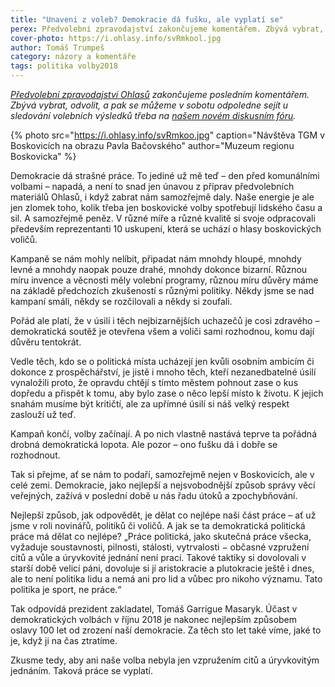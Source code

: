 ```yaml
---
title: "Unaveni z voleb? Demokracie dá fušku, ale vyplatí se"
perex: Předvolební zpravodajství zakončujeme komentářem. Zbývá vybrat, odvolit, a pak se můžeme v sobotu odpoledne sejít u sledování výsledků třeba na našem novém diskusním fóru.
cover-photo: https://i.ohlasy.info/svRmkool.jpg
author: Tomáš Trumpeš
category: názory a komentáře
tags: politika volby2018
---
```


*[Předvolební zpravodajství Ohlasů](http://www.ohlasy.info/volby/2018/) zakončujeme posledním komentářem. Zbývá vybrat, odvolit, a pak se můžeme v sobotu odpoledne sejít u sledování volebních výsledků třeba na [našem novém diskusním fóru](https://forum.ohlasy.info/t/komunalni-volby-2018/29).*

{% photo src="https://i.ohlasy.info/svRmkoo.jpg" caption="Návštěva TGM v Boskovicích na obrazu Pavla Bačovského" author="Muzeum regionu Boskovicka" %}

Demokracie dá strašné práce. To jediné už mě teď – den před komunálními volbami – napadá, a není to snad jen únavou z příprav předvolebních materiálů Ohlasů, i když zabrat nám samozřejmě daly. Naše energie je ale jen zlomek toho, kolik třeba jen boskovické volby spotřebují lidského času a sil. A samozřejmě peněz. V různé míře a různé kvalitě si svoje odpracovali především reprezentanti 10 uskupení, která se uchází o hlasy boskovických voličů.

Kampaně se nám mohly nelíbit, připadat nám mnohdy hloupé, mnohdy levné a mnohdy naopak pouze drahé, mnohdy dokonce bizarní. Různou míru invence a věcnosti měly volební programy, různou míru důvěry máme na základě předchozích zkušeností s různými politiky. Někdy jsme se nad kampaní smáli, někdy se rozčilovali a někdy si zoufali.

Pořád ale platí, že v úsilí i těch nejbizarnějších uchazečů je cosi zdravého – demokratická soutěž je otevřena všem a voliči sami rozhodnou, komu dají důvěru tentokrát.

Vedle těch, kdo se o politická místa ucházejí jen kvůli osobním ambicím či dokonce z prospěchářství, je jistě i mnoho těch, kteří nezanedbatelné úsilí vynaložili proto, že opravdu chtějí s tímto městem pohnout zase o kus dopředu a přispět k tomu, aby bylo zase o něco lepší místo k životu. K jejich snahám musíme být kritičtí, ale za upřímné úsilí si náš velký respekt zaslouží už teď.

Kampaň končí, volby začínají. A po nich vlastně nastává teprve ta pořádná drobná demokratická lopota. Ale pozor – ono fušku dá i dobře se rozhodnout.

Tak si přejme, ať se nám to podaří, samozřejmě nejen v Boskovicích, ale v celé zemi. Demokracie, jako nejlepší a nejsvobodnější způsob správy věcí veřejných, zažívá v poslední době u nás řadu útoků a zpochybňování.

Nejlepší způsob, jak odpovědět, je dělat co nejlépe naši část práce – ať už jsme v roli novinářů, politiků či voličů. A jak se ta demokratická politická práce má dělat co nejlépe? „Práce politická, jako skutečná práce všecka, vyžaduje soustavnosti, pilnosti, stálosti, vytrvalosti − občasné vzpružení citů a vůle a úryvkovité jednání není prací. Takové taktiky si dovolovali v starší době velicí páni, dovoluje si jí aristokracie a plutokracie ještě i dnes, ale to není politika lidu a nemá ani pro lid a vůbec pro nikoho významu. Tato politika je sport, ne práce.“

Tak odpovídá prezident zakladatel, Tomáš Garrigue Masaryk. Účast v demokratických volbách v říjnu 2018 je nakonec nejlepším způsobem oslavy 100 let od zrození naší demokracie. Za těch sto let také víme, jaké to je, když ji na čas ztratíme.

Zkusme tedy, aby ani naše volba nebyla jen vzpružením citů a úryvkovitým jednáním. Taková práce se vyplatí.
